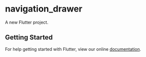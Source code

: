 # navigation_drawer

A new Flutter project.

## Getting Started

For help getting started with Flutter, view our online
[documentation](https://flutter.io/).
